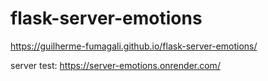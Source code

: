 # flask-server-emotions

https://guilherme-fumagali.github.io/flask-server-emotions/

server test: https://server-emotions.onrender.com/
